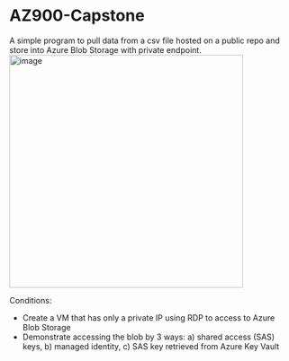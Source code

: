 # AZ900-Capstone
A simple program to pull data from a csv file hosted on a public repo and store into Azure Blob Storage with private endpoint.
<img width="415" alt="image" src="https://github.com/tarynduong/AZ900-Capstone/assets/85856280/8c7a53d9-4b2b-41d2-85e1-6365956bac38">

Conditions:
- Create a VM that has only a private IP using RDP to access to Azure Blob Storage
- Demonstrate accessing the blob by 3 ways: a) shared access (SAS) keys, b) managed identity, c) SAS key retrieved from Azure Key Vault


